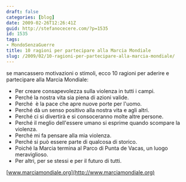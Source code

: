 ```yaml
---
draft: false
categories: [blog]
date: 2009-02-26T12:26:41Z
guid: http://stefanocecere.com/?p=1535
id: 1535
tags:
- MondoSenzaGuerre
title: 10 ragioni per partecipare alla Marcia Mondiale
slug: /2009/02/10-ragioni-per-partecipare-alla-marcia-mondiale/
---
```


se mancassero motivazioni o stimoli, ecco 10 ragioni per aderire e partecipare alla Marcia Mondiale:

- Per creare consapevolezza sulla violenza in tutti i campi.
- Perché la nostra vita sia piena di azioni valide.
- Perché  è la pace che apre nuove porte per l'uomo.
- Perché dà un senso positivo alla nostra vita e agli altri.
- Perché ci si divertirà e si consoceranno molte altre persone.
- Perché il meglio dell'essere umano si esprime quando scompare la violenza.
- Perché mi fa pensare alla mia violenza.
- Perché si può essere parte di qualcosa di storico.
- Poiché la Marcia termina al Parco di Punta de Vacas, un luogo meraviglioso.
- Per altri, per se stessi e per il futuro di tutti.

[www.marciamondiale.org](http://www.marciamondiale.org)